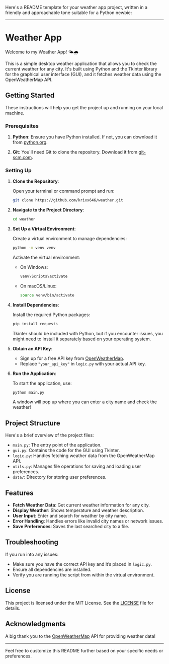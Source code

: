 Here's a README template for your weather app project, written in a friendly and approachable tone suitable for a Python newbie:

---

# Weather App

Welcome to my Weather App! 🌤️🌧️

This is a simple desktop weather application that allows you to check the current weather for any city. It's built using Python and the Tkinter library for the graphical user interface (GUI), and it fetches weather data using the OpenWeatherMap API.

## Getting Started

These instructions will help you get the project up and running on your local machine.

### Prerequisites

1. **Python**: Ensure you have Python installed. If not, you can download it from [python.org](https://www.python.org/downloads/).

2. **Git**: You'll need Git to clone the repository. Download it from [git-scm.com](https://git-scm.com/).

### Setting Up

1. **Clone the Repository**:

   Open your terminal or command prompt and run:

   ```bash
   git clone https://github.com/krixx646/weather.git
   ```

2. **Navigate to the Project Directory**:

   ```bash
   cd weather
   ```

3. **Set Up a Virtual Environment**:

   Create a virtual environment to manage dependencies:

   ```bash
   python -m venv venv
   ```

   Activate the virtual environment:

   - On Windows:

     ```bash
     venv\Scripts\activate
     ```

   - On macOS/Linux:

     ```bash
     source venv/bin/activate
     ```

4. **Install Dependencies**:

   Install the required Python packages:

   ```bash
   pip install requests
   ```

   Tkinter should be included with Python, but if you encounter issues, you might need to install it separately based on your operating system.

5. **Obtain an API Key**:

   - Sign up for a free API key from [OpenWeatherMap](https://home.openweathermap.org/users/sign_up).
   - Replace `"your_api_key"` in `logic.py` with your actual API key.

6. **Run the Application**:

   To start the application, use:

   ```bash
   python main.py
   ```

   A window will pop up where you can enter a city name and check the weather!

## Project Structure

Here's a brief overview of the project files:

- `main.py`: The entry point of the application.
- `gui.py`: Contains the code for the GUI using Tkinter.
- `logic.py`: Handles fetching weather data from the OpenWeatherMap API.
- `utils.py`: Manages file operations for saving and loading user preferences.
- `data/`: Directory for storing user preferences.

## Features

- **Fetch Weather Data**: Get current weather information for any city.
- **Display Weather**: Shows temperature and weather description.
- **User Input**: Enter and search for weather by city name.
- **Error Handling**: Handles errors like invalid city names or network issues.
- **Save Preferences**: Saves the last searched city to a file.

## Troubleshooting

If you run into any issues:

- Make sure you have the correct API key and it’s placed in `logic.py`.
- Ensure all dependencies are installed.
- Verify you are running the script from within the virtual environment.

## License

This project is licensed under the MIT License. See the [LICENSE](LICENSE) file for details.

## Acknowledgments

A big thank you to the [OpenWeatherMap](https://openweathermap.org/) API for providing weather data!

---

Feel free to customize this README further based on your specific needs or preferences.
